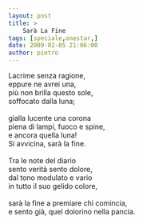```yaml
---
layout: post
title: >
    Sarà La Fine
tags: [speciale,onestar,]
date: 2009-02-05 21:06:00
author: pietro
---
```

Lacrime senza ragione,<br/>eppure ne avrei una,<br/>più non brilla questo sole,<br/>soffocato dalla luna;<br/><br/>gialla lucente una corona<br/>piena di lampi, fuoco e spine,<br/>e ancora quella luna!<br/>Si avvicina, sarà la fine.<br/><br/>Tra le note del diario<br/>sento verità sento dolore,<br/>dal tono modulato e vario<br/>in tutto il suo gelido colore,<br/><br/>sarà la fine a premiare chi comincia,<br/>e sento già, quel dolorino nella pancia.

